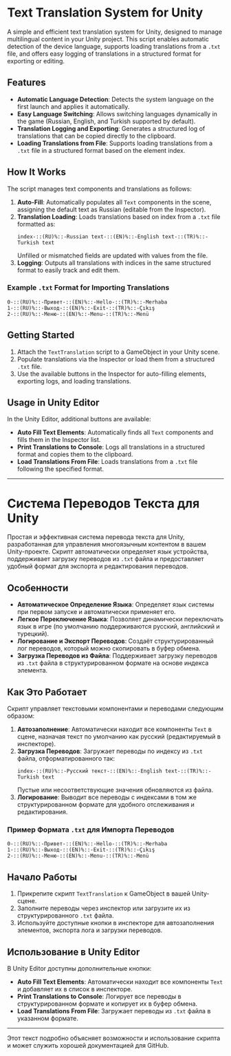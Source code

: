 # Text Translation System for Unity

A simple and efficient text translation system for Unity, designed to manage multilingual content in your Unity project. This script enables automatic detection of the device language, supports loading translations from a `.txt` file, and offers easy logging of translations in a structured format for exporting or editing.

## Features

- **Automatic Language Detection**: Detects the system language on the first launch and applies it automatically.
- **Easy Language Switching**: Allows switching languages dynamically in the game (Russian, English, and Turkish supported by default).
- **Translation Logging and Exporting**: Generates a structured log of translations that can be copied directly to the clipboard.
- **Loading Translations from File**: Supports loading translations from a `.txt` file in a structured format based on the element index.

## How It Works

The script manages text components and translations as follows:

1. **Auto-Fill**: Automatically populates all `Text` components in the scene, assigning the default text as Russian (editable from the Inspector).
2. **Translation Loading**: Loads translations based on index from a `.txt` file formatted as:
   ```
   index-::(RU)%::-Russian text-::(EN)%::-English text-::(TR)%::-Turkish text
   ```
   Unfilled or mismatched fields are updated with values from the file.
3. **Logging**: Outputs all translations with indices in the same structured format to easily track and edit them.

### Example `.txt` Format for Importing Translations

```
0-::(RU)%::-Привет-::(EN)%::-Hello-::(TR)%::-Merhaba
1-::(RU)%::-Выход-::(EN)%::-Exit-::(TR)%::-Çıkış
2-::(RU)%::-Меню-::(EN)%::-Menu-::(TR)%::-Menü
```

## Getting Started

1. Attach the `TextTranslation` script to a GameObject in your Unity scene.
2. Populate translations via the Inspector or load them from a structured `.txt` file.
3. Use the available buttons in the Inspector for auto-filling elements, exporting logs, and loading translations.

## Usage in Unity Editor

In the Unity Editor, additional buttons are available:
- **Auto Fill Text Elements**: Automatically finds all `Text` components and fills them in the Inspector list.
- **Print Translations to Console**: Logs all translations in a structured format and copies them to the clipboard.
- **Load Translations From File**: Loads translations from a `.txt` file following the specified format.

---

# Система Переводов Текста для Unity

Простая и эффективная система перевода текста для Unity, разработанная для управления многоязычным контентом в вашем Unity-проекте. Скрипт автоматически определяет язык устройства, поддерживает загрузку переводов из `.txt` файла и предоставляет удобный формат для экспорта и редактирования переводов.

## Особенности

- **Автоматическое Определение Языка**: Определяет язык системы при первом запуске и автоматически применяет его.
- **Легкое Переключение Языка**: Позволяет динамически переключать язык в игре (по умолчанию поддерживаются русский, английский и турецкий).
- **Логирование и Экспорт Переводов**: Создаёт структурированный лог переводов, который можно скопировать в буфер обмена.
- **Загрузка Переводов из Файла**: Поддерживает загрузку переводов из `.txt` файла в структурированном формате на основе индекса элемента.

## Как Это Работает

Скрипт управляет текстовыми компонентами и переводами следующим образом:

1. **Автозаполнение**: Автоматически находит все компоненты `Text` в сцене, назначая текст по умолчанию как русский (редактируемый в инспекторе).
2. **Загрузка Переводов**: Загружает переводы по индексу из `.txt` файла, отформатированного так:
   ```
   index-::(RU)%::-Русский текст-::(EN)%::-English text-::(TR)%::-Turkish text
   ```
   Пустые или несоответствующие значения обновляются из файла.
3. **Логирование**: Выводит все переводы с индексами в том же структурированном формате для удобного отслеживания и редактирования.

### Пример Формата `.txt` для Импорта Переводов

```
0-::(RU)%::-Привет-::(EN)%::-Hello-::(TR)%::-Merhaba
1-::(RU)%::-Выход-::(EN)%::-Exit-::(TR)%::-Çıkış
2-::(RU)%::-Меню-::(EN)%::-Menu-::(TR)%::-Menü
```

## Начало Работы

1. Прикрепите скрипт `TextTranslation` к GameObject в вашей Unity-сцене.
2. Заполните переводы через инспектор или загрузите их из структурированного `.txt` файла.
3. Используйте доступные кнопки в инспекторе для автозаполнения элементов, экспорта лога и загрузки переводов.

## Использование в Unity Editor

В Unity Editor доступны дополнительные кнопки:
- **Auto Fill Text Elements**: Автоматически находит все компоненты `Text` и добавляет их в список в инспекторе.
- **Print Translations to Console**: Логирует все переводы в структурированном формате и копирует их в буфер обмена.
- **Load Translations From File**: Загружает переводы из `.txt` файла в указанном формате.

--- 

Этот текст подробно объясняет возможности и использование скрипта и может служить хорошей документацией для GitHub.
